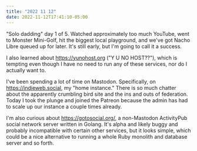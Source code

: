 ```yaml
---
title: "2022 11 12"
date: 2022-11-12T17:41:10-05:00
---
```


"Solo dadding" day 1 of 5. Watched approximately too much YouTube, went to
Monster Mini-Golf, hit the biggest local playground, and we've got Nacho Libre
queued up for later. It's still early, but I'm going to call it a success.

I also learned about https://yunohost.org ("Y U NO HOST??"), which is tempting
even though I have no need to run any of these services, nor do I actually want
to.

I've been spending a lot of time on Mastodon. Specifically, on
https://indieweb.social, my "home instance." There is so much chatter about the
apparently crumbling bird site and the ins and outs of federation. Today I took
the plunge and joined the Patreon because the admin has had to scale up our
instance a couple times already.

I'm also curious about https://gotosocial.org/, a non-Mastodon ActivityPub
social network server written in Golang. It's alpha and likely buggy and
probably incompatible with certain other services, but it looks simple, which
could be a nice alternative to running a whole Ruby monolith and database server
and so forth.
